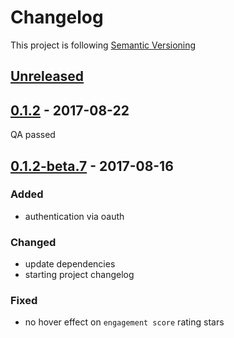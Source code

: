# Changelog

This project is following [Semantic Versioning](http://semver.org)

## [Unreleased][]

## [0.1.2][] - 2017-08-22

QA passed

## [0.1.2-beta.7][] - 2017-08-16

### Added
 - authentication via oauth

### Changed
 - update dependencies
 - starting project changelog
 
### Fixed 
 - no hover effect on `engagement score` rating stars

[Unreleased]: https://github.com/DeskproApps/mailchimp/compare/v0.1.2...HEAD
[0.1.2]: https://github.com/DeskproApps/mailchimp/compare/v0.1.2-beta.7...v0.1.2
[0.1.2-beta.7]: https://github.com/DeskproApps/mailchimp/tree/v0.1.2-beta.7
